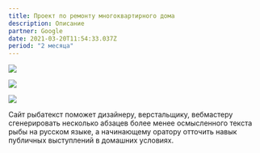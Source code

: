 ```yaml
---
title: Проект по ремонту многоквартирного дома
description: Описание
partner: Google
date: 2021-03-20T11:54:33.037Z
period: "2 месяца"
---
```

![](/static/images/mountain.jpg)

![](/static/images/mountain.jpg)

![](/static/images/mountain.jpg)

Сайт рыбатекст поможет дизайнеру, верстальщику, вебмастеру сгенерировать несколько абзацев более менее осмысленного текста рыбы на русском языке, а начинающему оратору отточить навык публичных выступлений в домашних условиях.